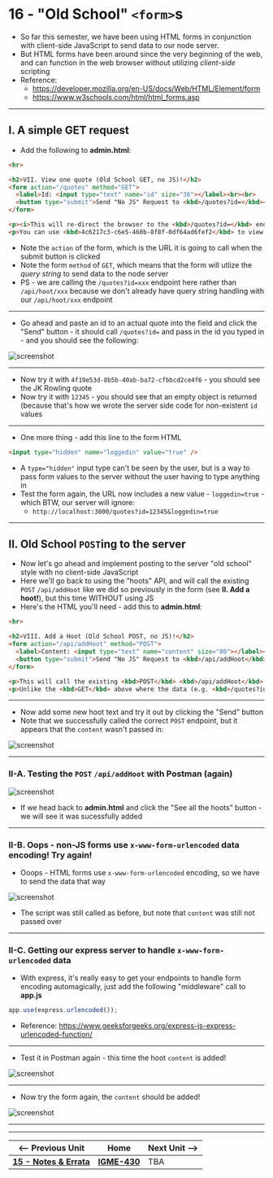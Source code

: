 # 16 - "Old School" `<form>`s

- So far this semester, we have been using HTML forms in conjunction with client-side JavaScript to send data to our node server.
- But HTML forms have been around since the very beginning of the web, and can function in the web browser without utilizing *client-side* scripting
- Reference:
  - https://developer.mozilla.org/en-US/docs/Web/HTML/Element/form
  - https://www.w3schools.com/html/html_forms.asp

---

## I. A simple GET request

- Add the following to **admin.html**:

```html
<hr>

<h2>VII. View one quote (Old School GET, no JS)!</h2>
<form action="/quotes" method="GET">
  <label>Id: <input type="text" name="id" size="36"></label><br><br>
  <button type="submit">Send "No JS" Request to <kbd>/quotes?id=</kbd></button>
</form>

<p><i>This will re-direct the browser to the <kbd>/quotes?id=</kbd> endpoint, and display whatever the server sent back.</i></p>
<p>You can use <kbd>4c6217c3-c6e5-460b-8f8f-0df64ad6fef2</kbd> to view the Mark Twain quote.</p>
```

- Note the `action` of the form, which is the URL it is going to call when the submit button is clicked
- Note the form `method` of `GET`, which means that the form will utlize the *query string* to send data to the node server
- PS - we are calling the `/quotes?id=xxx` endpoint here rather than `/api/hoot/xxx` because we don't already have query string handling with our `/api/hoot/xxx` endpoint

---

- Go ahead and paste an id to an actual quote into the field and click the "Send" button - it should call `/quotes?id=` and pass in the id you typed in - and you should see the following:

![screenshot](_images/express-25.png)

---

- Now try it with `4f19e53d-8b5b-40ab-ba72-cfbbcd2ce4f6` - you should see the JK Rowling quote
- Now try it with `12345` - you should see that an empty object is returned (because that's how we wrote the server side code for non-existent `id` values

---

- One more thing - add this line to the form HTML

```html
<input type="hidden" name="loggedin" value="true" />
```

- A `type="hidden"` input type can't be seen by the user, but is a way to pass form values to the server without the user having to type anything in
- Test the form again, the URL now includes a new value - `loggedin=true` - which BTW, our server will ignore:
  - `http://localhost:3000/quotes?id=12345&loggedin=true`
 
---

## II. Old School `POST`ing to the server
- Now let's go ahead and implement posting to the server "old school" style with no client-side JavaScript
- Here we'll go back to using the "hoots" API, and will call the existing `POST` `/api/addHoot` like we did so previously in the form (see  **II. Add a hoot!**), but this time WITHOUT using JS
- Here's the HTML you'll need - add this to **admin.html**:

```html
<hr>

<h2>VIII. Add a Hoot (Old School POST, no JS)!</h2>
<form action="/api/addHoot" method="POST">
  <label>Content: <input type="text" name="content" size="80"></label><br><br>
  <button type="submit">Send "No JS" Request to <kbd>/api/addHoot</kbd></button>
</form>

<p>This will call the existing <kbd>POST</kbd> <kbd>/api/addHoot</kbd> endpoint.</p>
<p>Unlike the <kbd>GET</kbd> above where the data (e.g. <kbd>/quotes?id=12345</kbd>) is passed to the server via the <i>query string</i>, here the data will be passed to the server-side script in a <i>separate file.</i></p>
```

---

- Now add some new hoot text and try it out by clicking the "Send" button
- Note that we successfully called the correct `POST` endpoint, but it appears that the `content` wasn't passed in:

![screenshot](_images/express-26.png)

---

### II-A. Testing the `POST` `/api/addHoot` with Postman (again)

![screenshot](_images/express-27.png)


- If we head back to **admin.html** and click the "See all the hoots" button - we will see it was sucessfully added

---

### II-B. Oops - non-JS forms use `x-www-form-urlencoded` data encoding! Try again!

- Ooops - HTML forms use `x-www-form-urlencoded` encoding, so we have to send the data that way

![screenshot](_images/express-28.png)

- The script was still called as before, but note that `content` was still not passed over

---

### II-C. Getting our express server to handle `x-www-form-urlencoded` data

- With express, it's really easy to get your endpoints to handle form encoding automagically, just add the following "middleware" call to **app.js**

```js
app.use(express.urlencoded());
```

- Reference: https://www.geeksforgeeks.org/express-js-express-urlencoded-function/

---

- Test it in Postman again - this time the hoot `content` is added!

![screenshot](_images/express-29.png)

---

- Now try the form again, the `content` should be added!

![screenshot](_images/express-30.png)

---
---

| <-- Previous Unit | Home | Next Unit -->
| --- | --- | --- 
| [**15 -  Notes & Errata**](15-notes-and-errata.md)  |  [**IGME-430**](../) | TBA
